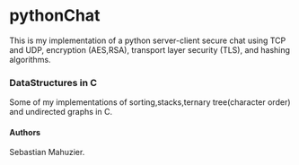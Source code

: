 # pythonChat
This is my implementation of a python server-client secure chat using TCP and UDP, encryption (AES,RSA), transport layer security (TLS), and hashing algorithms. 

### DataStructures in C

Some of my implementations of sorting,stacks,ternary tree(character order) and undirected graphs in C.

#### Authors
Sebastian Mahuzier.
